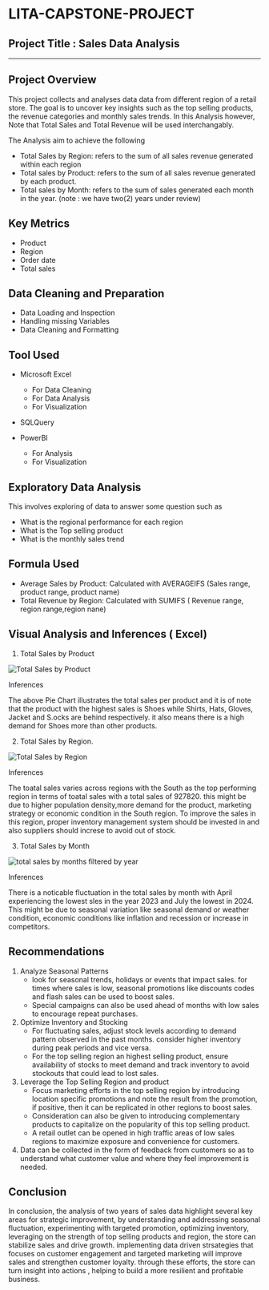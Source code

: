 # LITA-CAPSTONE-PROJECT


## Project Title : Sales Data Analysis
---


## Project Overview

This project collects and analyses data data from different region of a retail store. The goal is to uncover key insights such as the top selling products, the revenue categories and monthly sales trends. In this Analysis however, Note that Total Sales and Total Revenue will be used interchangably.

The Analysis aim to achieve the following
* Total Sales by Region: refers to the sum of all sales revenue generated within each region
* Total sales by Product: refers to the sum of all sales revenue generated by each product.
* Total sales by Month: refers to the sum of sales generated each month in the year. (note : we have two(2) years under review)


## Key Metrics

* Product
* Region
* Order date
* Total sales


## Data Cleaning and Preparation

* Data Loading and Inspection
* Handling missing Variables
* Data Cleaning and Formatting


## Tool Used

* Microsoft Excel
  * For Data Cleaning
  * For Data Analysis
  * For Visualization
 
* SQLQuery
  
* PowerBI
  * For Analysis
  * For Visualization


## Exploratory Data Analysis

This involves exploring of data to answer some question such as
* What is the regional performance for each region
* What is the Top selling product
* What is the monthly sales trend


## Formula Used

* Average Sales by Product: Calculated with AVERAGEIFS (Sales range, product range, product name)
* Total Revenue by Region: Calculated with SUMIFS ( Revenue range, region range,region nane)


## Visual Analysis and Inferences ( Excel)

1. Total Sales by Product

![Total Sales by Product](https://github.com/user-attachments/assets/dff2990e-1675-4bf1-9ca9-02dcb37e9ede)

Inferences

The above Pie Chart illustrates the total sales per product and it is of note that the product with the highest sales is Shoes while Shirts, Hats, Gloves, Jacket and S.ocks are behind respectively. it also means there is a high demand for Shoes more than other products.




2. Total Sales by Region.

![Total Sales by Region](https://github.com/user-attachments/assets/0d8ce501-43ea-410e-9a6e-920b9a326431)

Inferences

The toatal sales varies across regions with the South as the top performing region in terms of toatal sales with a total sales of 927820. this might be due to higher population density,more demand for the product, marketing strategy or economic condition in the South region. To improve the sales in this region, proper inventory management system should be invested in and also suppliers should increse to avoid out of stock.


3. Total Sales by Month

![total sales by months filtered by year](https://github.com/user-attachments/assets/6beff46e-3327-4570-a667-f6834622be4a)

Inferences

There is a noticable fluctuation in the total sales by month with April experiencing the lowest sles in the year 2023 and July the lowest in 2024. This might be due to seasonal variation like seasonal demand or weather condition, economic conditions like inflation and recession or increase in competitors.

## Recommendations
1. Analyze Seasonal Patterns
   * look for seasonal trends, holidays or events that impact sales. for times where sales is low, seasonal promotions like discounts codes and flash sales can be used to boost sales.
   * Special campaigns can also be used ahead of  months with low sales to encourage repeat purchases.
2. Optimize Inventory and Stocking
   * For fluctuating sales, adjust stock levels according to demand pattern observed in the past months. consider higher inventory during peak periods and vice versa.
   * For the top selling region an highest selling product, ensure availability of stocks to meet demand and track inventory to avoid  stockouts that could lead to lost sales.
3. Leverage the Top Selling Region and product
   * Focus marketing efforts in the top selling region by introducing location specific promotions and note the result from the promotion, if positive, then it can be replicated in other regions to boost sales.
   * Consideration can also be given to introducing complementary products to capitalize on the popularity of this top selling product.
   * A retail outlet can be opened in high traffic areas of low sales regions to maximize exposure and convenience for customers.
 4. Data can be collected in the form of feedback from customers so as to understand what customer value and where they feel improvement is needed. 


 ## Conclusion
 In conclusion, the analysis of two years of sales data highlight several key areas for strategic improvement, by understanding and addressing seasonal fluctuation, experimenting with targeted promotion, optimizing inventory, leveraging on the strength of top selling products and region, the store can stabilize  sales and drive growth.  implementing data driven strsategies that focuses on customer engagement and targeted marketing will improve sales  and strengthen customer loyalty. through these efforts, the store can turn insight into actions , helping to build a more resilient and profitable business.




